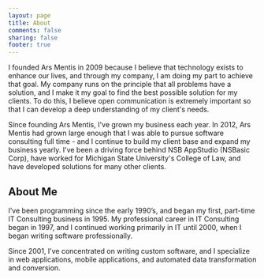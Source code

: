 ```yaml
---
layout: page
title: About
comments: false
sharing: false
footer: true
---
```


I founded Ars Mentis in 2009 because I believe that technology exists to enhance our lives, and through my company, I am doing my part to achieve that goal. My company runs on the principle that all problems have a solution, and I make it my goal to find the best possible solution for my clients. To do this, I believe open communication is extremely important so that I can develop a deep understanding of my client's needs.

Since founding Ars Mentis, I've grown my business each year. In 2012, Ars Mentis had grown large enough that I was able to pursue software consulting full time - and I continue to build my client base and expand my business yearly. I've been a driving force behind NSB AppStudio (NSBasic Corp), have worked for Michigan State University's College of Law, and have developed solutions for many other clients.

About Me
--------

I’ve been programming since the early 1990’s, and began my first, part-time IT Consulting business in 1995. My professional career in IT Consulting began in 1997, and I continued working primarily in IT until 2000, when I began writing software professionally.

Since 2001, I’ve concentrated on writing custom software, and I specialize in web applications, mobile applications, and automated data transformation and conversion.
